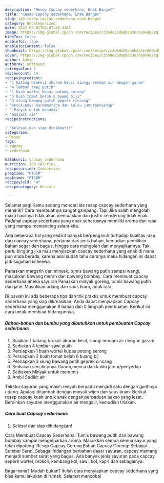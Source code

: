 ```yaml
---
description: "Resep Capcay sederhana, Enak Banget"
title: "Resep Capcay sederhana, Enak Banget"
slug: 240-resep-capcay-sederhana-enak-banget
category: Uncategorized
date: 2022-04-01T04:07:59.316Z
image: https://img-global.cpcdn.com/recipes/c3b6de25da6b8b3e/680x482cq70/capcay-sederhana-foto-resep-utama.jpg
hideToc: false
enableToc: true
enableTocContent: false
thumbnail: https://img-global.cpcdn.com/recipes/c3b6de25da6b8b3e/680x482cq70/capcay-sederhana-foto-resep-utama.jpg
cover: https://img-global.cpcdn.com/recipes/c3b6de25da6b8b3e/680x482cq70/capcay-sederhana-foto-resep-utama.jpg
author: Admin
authorAv: notfound
ratingvalue: 3
reviewcount: 14
recipeingredient:
- "1 batang brokoli ukuran kecil siangi rendam air dengan garam"
- "4 lembar sawi putih"
- "1 buah wortel kupas potong serong"
- "3 buah tomat belah 6 buang biji"
- "3 siung bawang putih geprek cincang"
- "secukupnya Garammerica dan kaldu jamurpenyedap"
- " Minyak untuk menumis"
- "Sedikit air"
recipeinstructions:

- "Selesai dan siap dinikmati!"
categories:
- Resep
tags:
- capcay
- sederhana

katakunci: capcay sederhana 
nutrition: 260 calories
recipecuisine: Indonesian
preptime: "PT35M"
cooktime: "PT30M"
recipeyield: "4"
recipecategory: Dessert

---
```



Selamat pagi Kamu sedang mencari ide resep capcay sederhana yang menarik? Cara membuatnya sangat gampang. Tapi Jika salah mengolah maka hasilnya tidak akan memuaskan dan justru cenderung tidak enak. Padahal capcay sederhana yang enak seharusnya memiliki aroma dan rasa yang mampu memancing selera kita.


Ada beberapa hal yang sedikit banyak berpengaruh terhadap kualitas rasa dari capcay sederhana, pertama dari jenis bahan, kemudian pemilihan bahan segar dan bagus, hingga cara mengolah dan menyajikannya. Tak perlu bingung jika mau menyiapkan capcay sederhana yang enak di mana pun anda berada, karena asal sudah tahu caranya maka hidangan ini dapat jadi suguhan istimewa.

Panaskan margarin dan minyak, tumis bawang putih sampai wangi, masukkan bawang merah dan bawang bombay. Cara membuat capcay sederhana aneka sayuran Panaskan minyak goreng, tumis bawang putih dan jahe. Masukkan udang dan saus tiram, aduk rata.


Di bawah ini ada beberapa tips dan trik praktis untuk membuat capcay sederhana yang siap dikreasikan. Anda dapat menyiapkan Capcay sederhana menggunakan 8 bahan dan 0 langkah pembuatan. Berikut ini cara untuk membuat hidangannya.

<!--inarticleads1-->

##### Bahan-bahan dan bumbu yang dibutuhkan untuk pembuatan Capcay sederhana:

1. Siapkan 1 batang brokoli ukuran kecil, siangi rendam air dengan garam
1. Sediakan 4 lembar sawi putih
1. Persiapkan 1 buah wortel kupas potong serong
1. Persiapkan 3 buah tomat belah 6 buang biji
1. Persiapkan 3 siung bawang putih geprek cincang
1. Sediakan secukupnya Garam,merica dan kaldu jamur/penyedap
1. Sediakan  Minyak untuk menumis
1. Ambil Sedikit air


Tekstur sayuran yang masih renyah berpadu menjadi satu dengan gurihnya udang. Apalagi ditambah dengan minyak wijen dan saus tiram. Berikut resep capcay kuah untuk anak dengan perpaduan bakso yang lezat. Bersihkan sayuran menggunakan air mengalir, kemudian tiriskan. 

<!--inarticleads2-->

##### Cara buat Capcay sederhana:


1. Selesai dan siap dihidangkan!

Cara Membuat Capcay Sederhana: Tumis bawang putih dan bawang bombay sampai mengeluarkan aroma. Masukkan semua semua sayur yang telah dipotong. Resep Capcay Goreng Bahan Capcay Goreng: Sebagai Sumber Serat. Sebagai hidangan berbahan dasar sayuran, capcay memang menjadi sumber serat yang bagus. Ada banyak jenis sayuran pada capcay seperti wortel, brokoli, kembang kol, sawi, kol, kapri dan sebagainya. 

Bagaimana? Mudah bukan? Itulah cara menyiapkan capcay sederhana yang bisa kamu lakukan di rumah. Selamat mencoba!
